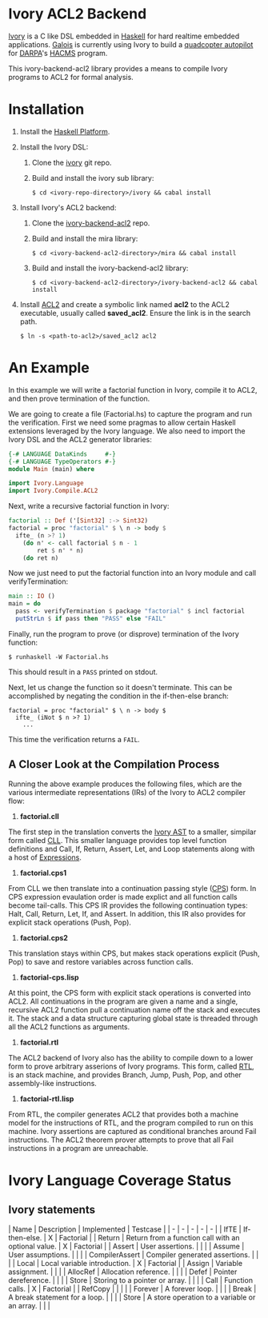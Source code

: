 # Ivory ACL2 Backend

[Ivory](https://github.com/GaloisInc/ivory) is a C like DSL embedded in [Haskell](http://haskell.org)
for hard realtime embedded applications.  [Galois](http://corp.galois.com/) is currently
using Ivory to build a [quadcopter autopilot](http://smaccmpilot.org/) for [DARPA](http://www.darpa.mil/)'s
[HACMS](http://www.darpa.mil/Our_Work/I2O/Programs/High-Assurance_Cyber_Military_Systems_(HACMS).aspx) program.

This ivory-backend-acl2 library provides a means to compile Ivory programs to ACL2 for formal analysis.

# Installation

1. Install the [Haskell Platform](http://www.haskell.org/platform/).
1. Install the Ivory DSL:
   1. Clone the [ivory](https://github.com/GaloisInc/ivory) git repo.
   1. Build and install the ivory sub library:

      `$ cd <ivory-repo-directory>/ivory && cabal install`

1. Install Ivory's ACL2 backend:
   1. Clone the [ivory-backend-acl2](https://github.com/tomahawkins/ivory-backend-acl2) repo.
   1. Build and install the mira library:

      `$ cd <ivory-backend-acl2-directory>/mira && cabal install`

   1. Build and install the ivory-backend-acl2 library:

      `$ cd <ivory-backend-acl2-directory>/ivory-backend-acl2 && cabal install`

1. Install [ACL2](http://www.cs.utexas.edu/users/moore/acl2/) and create a symbolic link
   named __acl2__ to the ACL2 executable, usually called __saved\_acl2__.  Ensure the link is in the search path.

   `$ ln -s <path-to-acl2>/saved_acl2 acl2`

# An Example

In this example we will write a factorial function in Ivory, compile it to ACL2,
and then prove termination of the function.

We are going to create a file (Factorial.hs) to capture the program and run the verification.
First we need some pragmas to allow certain Haskell extensions leveraged by the Ivory language.
We also need to import the Ivory DSL and the ACL2 generator libraries:

```haskell
{-# LANGUAGE DataKinds     #-}
{-# LANGUAGE TypeOperators #-}
module Main (main) where

import Ivory.Language
import Ivory.Compile.ACL2
```

Next, write a recursive factorial function in Ivory:

```haskell
factorial :: Def ('[Sint32] :-> Sint32)
factorial = proc "factorial" $ \ n -> body $
  ifte_ (n >? 1)
    (do n' <- call factorial $ n - 1
        ret $ n' * n)
    (do ret n)
```

Now we just need to put the factorial function into an Ivory module
and call verifyTermination:

```haskell
main :: IO ()
main = do
  pass <- verifyTermination $ package "factorial" $ incl factorial
  putStrLn $ if pass then "PASS" else "FAIL"
```

Finally, run the program to prove (or disprove) termination of the Ivory function:

```
$ runhaskell -W Factorial.hs
```

This should result in a `PASS` printed on stdout.

Next, let us change the function so it doesn't terminate.  This can be accomplished by
negating the condition in the if-then-else branch:

```
factorial = proc "factorial" $ \ n -> body $
  ifte_ (iNot $ n >? 1)
    ...
```

This time the verification returns a `FAIL`.

## A Closer Look at the Compilation Process

Running the above example produces the following files,
which are the various intermediate representations (IRs)
of the Ivory to ACL2 compiler flow:

1. __factorial.cll__

  The first step in the translation converts the
  [Ivory AST](https://github.com/GaloisInc/ivory/blob/master/ivory/src/Ivory/Language/Syntax/AST.hs)
  to a smaller, simpilar form called
  [CLL](https://github.com/tomahawkins/ivory-backend-acl2/blob/master/mira/src/Mira/CLL.hs).
  This smaller language provides top level function definitions
  and Call, If, Return, Assert, Let, and Loop statements
  along with a host of [Expressions](https://github.com/tomahawkins/ivory-backend-acl2/blob/master/mira/src/Mira/Expr.hs).

1. __factorial.cps1__

  From CLL we then translate into a continuation passing style
  ([CPS](https://github.com/tomahawkins/ivory-backend-acl2/blob/master/mira/src/Mira/CPS.hs))
  form.  In CPS expression evaulation order is made explict
  and all function calls become tail-calls.
  This CPS IR provides the following continuation types:  Halt, Call, Return, Let, If, and Assert.
  In addition, this IR also provides for explicit stack operations (Push, Pop).

1. __factorial.cps2__

  This translation stays within CPS, but makes stack operations
  explicit (Push, Pop) to save and restore variables across function calls.
  
1. __factorial-cps.lisp__

  At this point, the CPS form with explicit stack operations is converted
  into ACL2.  All continuations in the program are given a name and
  a single, recursive ACL2 function pull a continuation name off the stack
  and executes it.  The stack and a data structure capturing global state
  is threaded through all the ACL2 functions as arguments.

1. __factorial.rtl__

  The ACL2 backend of Ivory also has the ability to compile down to a
  lower form to prove arbitrary asserions of Ivory programs.  This
  form, called [RTL](https://github.com/tomahawkins/ivory-backend-acl2/blob/master/mira/src/Mira/RTL.hs),
  is an stack machine, and provides Branch, Jump, Push, Pop, and other
  assembly-like instructions.

1. __factorial-rtl.lisp__

  From RTL, the compiler generates ACL2 that provides both a machine
  model for the instructions of RTL, and the program compiled to run 
  on this machine.  Ivory assertions are captured as conditional
  branches around Fail instructions.  The ACL2 theorem prover
  attempts to prove that all Fail instructions in a program are
  unreachable.

# Ivory Language Coverage Status

## Ivory statements

| Name | Description | Implemented | Testcase |
| - | - | - | - | - |
| IfTE           | If-then-else.                                       | X | Factorial |
| Return         | Return from a function call with an optional value. | X | Factorial |
| Assert         | User assertions.                                    |   |           |
| Assume         | User assumptions.                                   |   |           |
| CompilerAssert | Compiler generated assertions.                      |   |           |
| Local          | Local variable introduction.                        | X | Factorial |
| Assign         | Variable assignment.                                |   |           |
| AllocRef       | Allocation reference.                               |   |           |
| Defef          | Pointer dereference.                                |   |           |
| Store          | Storing to a pointer or array.                      |   |           |
| Call           | Function calls.                                     | X | Factorial |
| RefCopy        |                                                     |   |           |
| Forever        | A forever loop.                                     |   |           |
| Break          | A break statement for a loop.                       |   |           |
| Store          | A store operation to a variable or an array.        |   |           |

